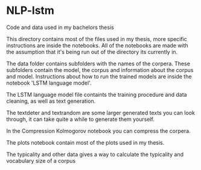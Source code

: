 # NLP-lstm
Code and data used in my bachelors thesis

This directory contains most of the files used in my thesis, more specific instructions are inside the notebooks. All of the notebooks are made
with the assumption that it's being run out of the directory its currently in.

The data folder contains subfolders with the names of the corpera. These subfolders contain the model, the corpus and information about the corpus and model. Instructions about how to run the trained models are inside the notebook 'LSTM language model'.

The LSTM language model file containts the training procedure and data cleaning, as well as text generation.

The textdeter and textrandom are some larger generated texts you can look through, it can take quite a while to generate them yourself.

In the Compression Kolmogorov notebook you can compress the corpera.

The plots notebook contain most of the plots used in my thesis.

The typicality and other data gives a way to calculate the typicality and vocabulary size of a corpus
